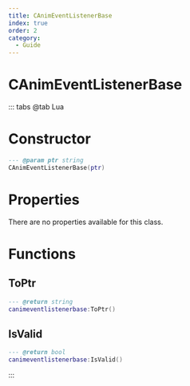 ```yaml
---
title: CAnimEventListenerBase
index: true
order: 2
category:
  - Guide
---
```


# CAnimEventListenerBase

::: tabs
@tab Lua
# Constructor
```lua
--- @param ptr string
CAnimEventListenerBase(ptr)
```
# Properties
There are no properties available for this class.
# Functions
## ToPtr
```lua
--- @return string
canimeventlistenerbase:ToPtr()
```
## IsValid
```lua
--- @return bool
canimeventlistenerbase:IsValid()
```

:::